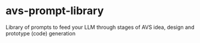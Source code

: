 # avs-prompt-library
Library of prompts to feed your LLM through stages of AVS idea, design and prototype (code) generation
